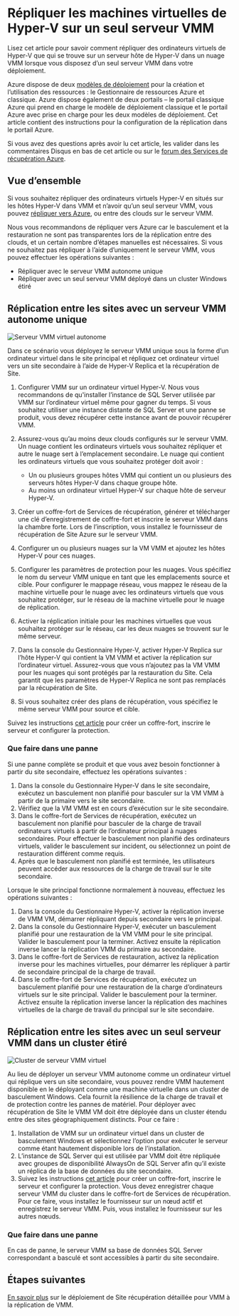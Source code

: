 
<properties
    pageTitle="Récupération de Site Azure : Réplication Hyper-V virtual machines sur un seul serveur VMM | Microsoft Azure"
    description="Cet article décrit comment faire pour répliquer des ordinateurs virtuels Hyper-V lorsque vous disposez d’un seul serveur VMM."
    services="site-recovery"
    documentationCenter=""
    authors="rayne-wiselman"
    manager="jwhit"
    editor=""/>

<tags
    ms.service="site-recovery"
    ms.devlang="na"
    ms.topic="article"
    ms.tgt_pltfrm="na"
    ms.workload="backup-recovery"
    ms.date="08/24/2016"
    ms.author="raynew"/>

#  <a name="replicate-hyper-v-virtual-machines-on-a-single-vmm-server"></a>Répliquer les machines virtuelles de Hyper-V sur un seul serveur VMM

Lisez cet article pour savoir comment répliquer des ordinateurs virtuels de Hyper-V que qui se trouve sur un serveur hôte de Hyper-V dans un nuage VMM lorsque vous disposez d’un seul serveur VMM dans votre déploiement.

Azure dispose de deux [modèles de déploiement](../resource-manager-deployment-model.md) pour la création et l’utilisation des ressources : le Gestionnaire de ressources Azure et classique. Azure dispose également de deux portails – le portail classique Azure qui prend en charge le modèle de déploiement classique et le portail Azure avec prise en charge pour les deux modèles de déploiement. Cet article contient des instructions pour la configuration de la réplication dans le portail Azure.


Si vous avez des questions après avoir lu cet article, les valider dans les commentaires Disqus en bas de cet article ou sur le [forum des Services de récupération Azure](https://social.msdn.microsoft.com/forums/azure/home?forum=hypervrecovmgr).

## <a name="overview"></a>Vue d’ensemble

Si vous souhaitez répliquer des ordinateurs virtuels Hyper-V en situés sur les hôtes Hyper-V dans VMM et n’avoir qu’un seul serveur VMM, vous pouvez [répliquer vers Azure](site-recovery-vmm-to-azure.md), ou entre des clouds sur le serveur VMM.

Nous vous recommandons de répliquer vers Azure car le basculement et la restauration ne sont pas transparentes lors de la réplication entre des clouds, et un certain nombre d’étapes manuelles est nécessaires. Si vous ne souhaitez pas répliquer à l’aide d’uniquement le serveur VMM, vous pouvez effectuer les opérations suivantes :

- Répliquer avec le serveur VMM autonome unique
- Répliquer avec un seul serveur VMM déployé dans un cluster Windows étiré


## <a name="replicate-across-sites-with-a-single-standalone-vmm-server"></a>Réplication entre les sites avec un serveur VMM autonome unique

![Serveur VMM virtuel autonome](./media/site-recovery-single-vmm/single-vmm-standalone.png)

Dans ce scénario vous déployez le serveur VMM unique sous la forme d’un ordinateur virtuel dans le site principal et répliquez cet ordinateur virtuel vers un site secondaire à l’aide de Hyper-V Replica et la récupération de Site.

1. Configurer VMM sur un ordinateur virtuel Hyper-V. Nous vous recommandons de qu'installer l’instance de SQL Server utilisée par VMM sur l’ordinateur virtuel même pour gagner du temps. Si vous souhaitez utiliser une instance distante de SQL Server et une panne se produit, vous devez récupérer cette instance avant de pouvoir récupérer VMM.
2. Assurez-vous qu’au moins deux clouds configurés sur le serveur VMM. Un nuage contient les ordinateurs virtuels vous souhaitez répliquer et autre le nuage sert à l’emplacement secondaire. Le nuage qui contient les ordinateurs virtuels que vous souhaitez protéger doit avoir :

    - Un ou plusieurs groupes hôtes VMM qui contient un ou plusieurs des serveurs hôtes Hyper-V dans chaque groupe hôte.
    - Au moins un ordinateur virtuel Hyper-V sur chaque hôte de serveur Hyper-V.

3. Créer un coffre-fort de Services de récupération, générer et télécharger une clé d’enregistrement de coffre-fort et inscrire le serveur VMM dans la chambre forte. Lors de l’inscription, vous installez le fournisseur de récupération de Site Azure sur le serveur VMM.
4. Configurer un ou plusieurs nuages sur la VM VMM et ajoutez les hôtes Hyper-V pour ces nuages.
3. Configurer les paramètres de protection pour les nuages. Vous spécifiez le nom du serveur VMM unique en tant que les emplacements source et cible. Pour configurer le mappage réseau, vous mappez le réseau de la machine virtuelle pour le nuage avec les ordinateurs virtuels que vous souhaitez protéger, sur le réseau de la machine virtuelle pour le nuage de réplication.
4. Activer la réplication initiale pour les machines virtuelles que vous souhaitez protéger sur le réseau, car les deux nuages se trouvent sur le même serveur.
4. Dans la console du Gestionnaire Hyper-V, activer Hyper-V Replica sur l’hôte Hyper-V qui contient la VM VMM et activer la réplication sur l’ordinateur virtuel. Assurez-vous que vous n’ajoutez pas la VM VMM pour les nuages qui sont protégés par la restauration du Site. Cela garantit que les paramètres de Hyper-V Replica ne sont pas remplacés par la récupération de Site.
5. Si vous souhaitez créer des plans de récupération, vous spécifiez le même serveur VMM pour source et cible.

Suivez les instructions [cet article](site-recovery-vmm-to-vmm.md) pour créer un coffre-fort, inscrire le serveur et configurer la protection.

### <a name="what-to-do-in-an-outage"></a>Que faire dans une panne

Si une panne complète se produit et que vous avez besoin fonctionner à partir du site secondaire, effectuez les opérations suivantes :

1.  Dans la console du Gestionnaire Hyper-V dans le site secondaire, exécutez un basculement non planifié pour basculer sur la VM VMM à partir de la primaire vers le site secondaire.
2.  Vérifiez que la VM VMM est en cours d’exécution sur le site secondaire.
3.  Dans le coffre-fort de Services de récupération, exécutez un basculement non planifié pour basculer de la charge de travail ordinateurs virtuels à partir de l’ordinateur principal à nuages secondaires. Pour effectuer le basculement non planifié des ordinateurs virtuels, valider le basculement sur incident, ou sélectionnez un point de restauration différent comme requis.
4.  Après que le basculement non planifié est terminée, les utilisateurs peuvent accéder aux ressources de la charge de travail sur le site secondaire.

Lorsque le site principal fonctionne normalement à nouveau, effectuez les opérations suivantes :

1.  Dans la console du Gestionnaire Hyper-V, activer la réplication inverse de VMM VM, démarrer répliquant depuis secondaire vers le principal.
2.  Dans la console du Gestionnaire Hyper-V, exécuter un basculement planifié pour une restauration de la VM VMM pour le site principal. Valider le basculement pour la terminer. Activez ensuite la réplication inverse lancer la réplication VMM du primaire au secondaire.
3.  Dans le coffre-fort de Services de restauration, activez la réplication inverse pour les machines virtuelles, pour démarrer les répliquer à partir de secondaire principal de la charge de travail.
4.  Dans le coffre-fort de Services de récupération, exécutez un basculement planifié pour une restauration de la charge d’ordinateurs virtuels sur le site principal. Valider le basculement pour la terminer. Activez ensuite la réplication inverse lancer la réplication des machines virtuelles de la charge de travail du principal sur le site secondaire.



## <a name="replicate-across-sites-with-a-single-vmm-server-in-a-stretched-cluster"></a>Réplication entre les sites avec un seul serveur VMM dans un cluster étiré

![Cluster de serveur VMM virtuel](./media/site-recovery-single-vmm/single-vmm-cluster.png)

Au lieu de déployer un serveur VMM autonome comme un ordinateur virtuel qui réplique vers un site secondaire, vous pouvez rendre VMM hautement disponible en le déployant comme une machine virtuelle dans un cluster de basculement Windows. Cela fournit la résilience de la charge de travail et de protection contre les pannes de matériel. Pour déployer avec récupération de Site le VMM VM doit être déployée dans un cluster étendu entre des sites géographiquement distincts. Pour ce faire :

1. Installation de VMM sur un ordinateur virtuel dans un cluster de basculement Windows et sélectionnez l’option pour exécuter le serveur comme étant hautement disponible lors de l’installation.
2. L’instance de SQL Server qui est utilisée par VMM doit être répliquée avec groupes de disponibilité AlwaysOn de SQL Server afin qu’il existe un réplica de la base de données du site secondaire.
3. Suivez les instructions [cet article](site-recovery-vmm-to-vmm.md) pour créer un coffre-fort, inscrire le serveur et configurer la protection. Vous devez enregistrer chaque serveur VMM du cluster dans le coffre-fort de Services de récupération. Pour ce faire, vous installez le fournisseur sur un nœud actif et enregistrez le serveur VMM. Puis, vous installez le fournisseur sur les autres nœuds.

### <a name="what-to-do-in-an-outage"></a>Que faire dans une panne

En cas de panne, le serveur VMM sa base de données SQL Server correspondant a basculé et sont accessibles à partir du site secondaire.


## <a name="next-steps"></a>Étapes suivantes

[En savoir plus](site-recovery-vmm-to-vmm.md) sur le déploiement de Site récupération détaillée pour VMM à la réplication de VMM.
